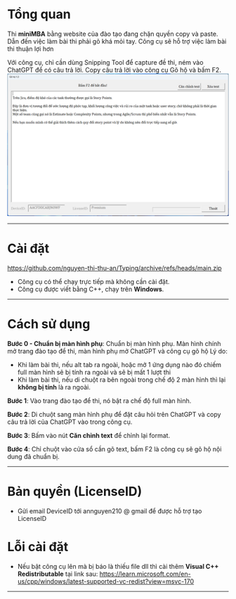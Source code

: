# Tổng quan
Thi **miniMBA** bằng website của đào tạo đang chặn quyền copy và paste.
Dẫn đến việc làm bài thi phải gõ khá mỏi tay.
Công cụ sẽ hỗ trợ việc làm bài thi thuận lợi hơn

Với công cụ, chỉ cần dùng Snipping Tool để capture đề thi, ném vào ChatGPT để có câu trả lời. Copy câu trả lời vào công cụ Gõ hộ và bấm F2.
![](GoHo.png)

------------

# Cài đặt
https://github.com/nguyen-thi-thu-an/Typing/archive/refs/heads/main.zip
+ Công cụ có thể chạy trực tiếp mà không cần cài đặt. 
+ Công cụ được viết bằng C++, chạy trên **Windows**.


------------


# Cách sử dụng
**Bước 0 - Chuẩn bị màn hình phụ**: Chuẩn bị màn hình phụ. Màn hình chính mở trang đào tạo để thi, màn hình phụ mở ChatGPT và công cụ gõ hộ
Lý do:
+ Khi làm bài thi, nếu alt tab ra ngoài, hoặc mở 1 ứng dụng nào đó chiếm full màn hình sẽ bị tính ra ngoài và sẽ bị mất 1 lượt thi
+ Khi làm bài thi, nếu di chuột ra bên ngoài trong chế độ 2 màn hình thì lại **không bị tính** là ra ngoài.

**Bước 1**: Vào trang đào tạo để thi, nó bật ra chế độ full màn hình.

**Bước 2**: Di chuột sang màn hình phụ để đặt câu hỏi trên ChatGPT và copy câu trả lời của ChatGPT vào trong công cụ.

**Bước 3**: Bấm vào nút **Căn chỉnh text** để chỉnh lại format.

**Bước 4**: Chỉ chuột vào cửa sổ cần gõ text, bấm F2 là công cụ sẽ gõ hộ nội dung đã chuẩn bị.

------------


# Bản quyền (LicenseID)
+ Gửi email DeviceID tới annguyen210 @ gmail để được hỗ trợ tạo LicenseID

# Lỗi cài đặt
+ Nếu bật công cụ lên mà bị báo là thiếu file dll thì cài thêm **Visual C++ Redistributable** tại link sau:
https://learn.microsoft.com/en-us/cpp/windows/latest-supported-vc-redist?view=msvc-170

------------

